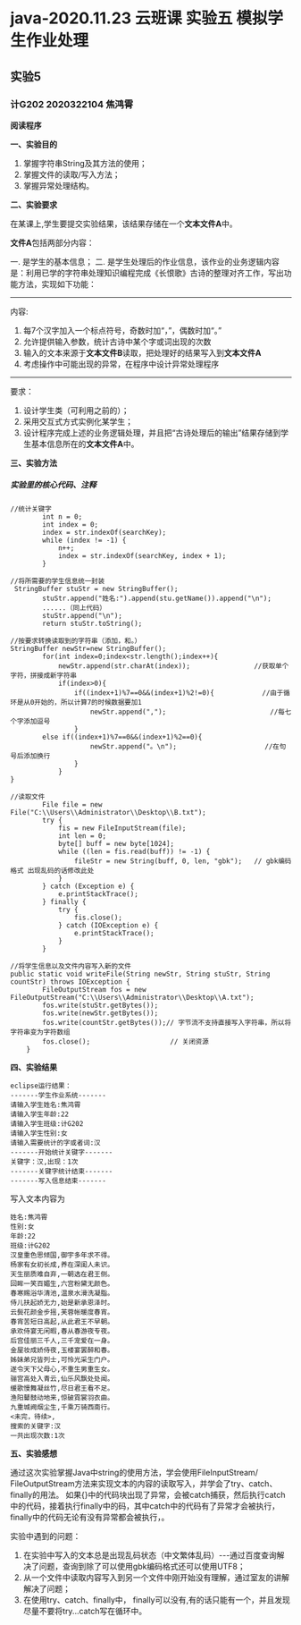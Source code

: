 # java-2020.11.23  云班课  实验五 模拟学生作业处理

## 实验5

### **计G202  2020322104  焦鸿霄**

**阅读程序**

**一、实验目的**

1. 掌握字符串String及其方法的使用；
2. 掌握文件的读取/写入方法；
3. 掌握异常处理结构。

**二、实验要求**

在某课上,学生要提交实验结果，该结果存储在一个**文本文件A**中。

**文件A**包括两部分内容：

一. 是学生的基本信息；
二. 是学生处理后的作业信息，该作业的业务逻辑内容是：利用已学的字符串处理知识编程完成《长恨歌》古诗的整理对齐工作，写出功能方法，实现如下功能：

* * *
内容:

1. 每7个汉字加入一个标点符号，奇数时加“，”，偶数时加“。”
2. 允许提供输入参数，统计古诗中某个字或词出现的次数
3. 输入的文本来源于**文本文件B**读取，把处理好的结果写入到**文本文件A**
4. 考虑操作中可能出现的异常，在程序中设计异常处理程序
* * *
要求：

1. 设计学生类（可利用之前的）；
2. 采用交互式方式实例化某学生；
3. 设计程序完成上述的业务逻辑处理，并且把“古诗处理后的输出”结果存储到学生基本信息所在的**文本文件A**中。

**三、实验方法**

##### 实验里的核心代码、注释


```
//统计关键字
		int n = 0;                     
		int index = 0;                 
		index = str.indexOf(searchKey);
		while (index != -1) {
			n++;
			index = str.indexOf(searchKey, index + 1);
		}
```

```
//将所需要的学生信息统一封装
 StringBuffer stuStr = new StringBuffer();
		stuStr.append("姓名:").append(stu.getName()).append("\n");
		......（同上代码）
		stuStr.append("\n");
		return stuStr.toString();
```

```
//按要求转换读取到的字符串（添加，和。）
StringBuffer newStr=new StringBuffer();
		for(int index=0;index<str.length();index++){
			newStr.append(str.charAt(index));                //获取单个字符，拼接成新字符串
			if(index>0){
				if((index+1)%7==0&&(index+1)%2!=0){            //由于循环是从0开始的，所以计算7的时候数据要加1    
					newStr.append(",");                          //每七个字添加逗号
				}
        else if((index+1)%7==0&&(index+1)%2==0){
					newStr.append("。\n");                      //在句号后添加换行
				}
			}
}
```

```
//读取文件
		File file = new File("C:\\Users\\Administrator\\Desktop\\B.txt");
		try {
			fis = new FileInputStream(file);
			int len = 0;
			byte[] buff = new byte[1024];
			while ((len = fis.read(buff)) != -1) {
				fileStr = new String(buff, 0, len, "gbk");   // gbk编码格式 出现乱码的话修改此处
			}
		} catch (Exception e) {
			e.printStackTrace();
		} finally {
			try {
				fis.close();
			} catch (IOException e) {
				e.printStackTrace();
			}
		}
```
```
//将学生信息以及文件内容写入新的文件
public static void writeFile(String newStr, String stuStr, String countStr) throws IOException {	
		FileOutputStream fos = new FileOutputStream("C:\\Users\\Administrator\\Desktop\\A.txt");
		fos.write(stuStr.getBytes());
		fos.write(newStr.getBytes());
		fos.write(countStr.getBytes());// 字节流不支持直接写入字符串，所以将字符串变为字符数组
		fos.close();                    // 关闭资源
	}
```

**四、实验结果**

```
eclipse运行结果：
-------学生作业系统-------
请输入学生姓名:焦鸿霄
请输入学生年龄:22
请输入学生班级:计G202
请输入学生性别:女
请输入需要统计的字或者词:汉
-------开始统计关键字-------
关键字：汉,出现：1次
-------关键字统计结束-------
-------写入信息结束-------
```
写入文本内容为
```
姓名:焦鸿霄
性别:女
年龄:22
班级:计G202
汉皇重色思倾国,御宇多年求不得。
杨家有女初长成,养在深闺人未识。
天生丽质难自弃,一朝选在君王侧。
回眸一笑百媚生,六宫粉黛无颜色。
春寒赐浴华清池,温泉水滑洗凝脂。
侍儿扶起娇无力,始是新承恩泽时。
云鬓花颜金步摇,芙蓉帐暖度春宵。
春宵苦短日高起,从此君王不早朝。
承欢侍宴无闲暇,春从春游夜专夜。
后宫佳丽三千人,三千宠爱在一身。
金屋妆成娇侍夜,玉楼宴罢醉和春。
姊妹弟兄皆列士,可怜光采生门户。
遂令天下父母心,不重生男重生女。
骊宫高处入青云,仙乐风飘处处闻。
缓歌慢舞凝丝竹,尽日君王看不足。
渔阳鼙鼓动地来,惊破霓裳羽衣曲。
九重城阙烟尘生,千乘万骑西南行。
<未完，待续>,
搜索的关键字:汉
一共出现次数:1次
```

**五、实验感想**

通过这次实验掌握Java中string的使用方法，学会使用FileInputStream/ FileOutputStream方法来实现文本的内容的读取写入，并学会了try、catch、finally的用法。
如果{}中的代码块出现了异常，会被catch捕获，然后执行catch中的代码，接着执行finally中的码，其中catch中的代码有了异常才会被执行，finally中的代码无论有没有异常都会被执行，。

实验中遇到的问题：
1. 在实验中写入的文本总是出现乱码状态（中文繁体乱码）---通过百度查询解决了问题，查询到除了可以使用gbk编码格式还可以使用UTF8；
2. 从一个文件中读取内容写入到另一个文件中刚开始没有理解，通过室友的讲解解决了问题；
3. 在使用try、catch、finally中， finally可以没有,有的话只能有一个，并且发现尽量不要将try...catch写在循环中。
